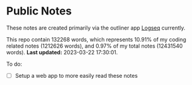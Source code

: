 # Public Notes

These notes are created primarily via the outliner app [Logseq](https://github.com/logseq/logseq) currently.

This repo contain 132268 words, which represents 10.91% of my coding related notes (1212626 words), and 0.97% of my total notes (12431540 words). **Last updated:** 2023-03-22 17:30:01. 

To do:

- [ ] Setup a web app to more easily read these notes
